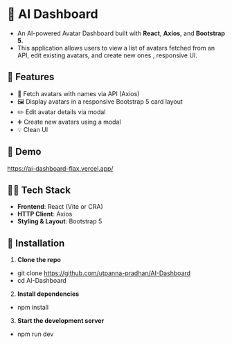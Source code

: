 # 🧠 AI Dashboard

- An AI-powered Avatar Dashboard built with **React**, **Axios**, and **Bootstrap 5**. 
- This application allows users to view a list of avatars fetched from an API, edit existing avatars, and create new ones , responsive UI.

## 🚀 Features

- 🔄 Fetch avatars with names via API (Axios)
- 🖼️ Display avatars in a responsive Bootstrap 5 card layout
- ✏️ Edit avatar details via modal
- ➕ Create new avatars using a  modal
- 💡 Clean UI 

## 📸 Demo

https://ai-dashboard-flax.vercel.app/

## 🧑‍💻 Tech Stack

- **Frontend**: React (Vite or CRA)
- **HTTP Client**: Axios
- **Styling & Layout**: Bootstrap 5

## 🔧 Installation
1. **Clone the repo**
-  git clone https://github.com/utpanna-pradhan/AI-Dashboard
- cd AI-Dashboard
  
2. **Install dependencies**
- npm install

3. **Start the development server**
- npm run dev 
